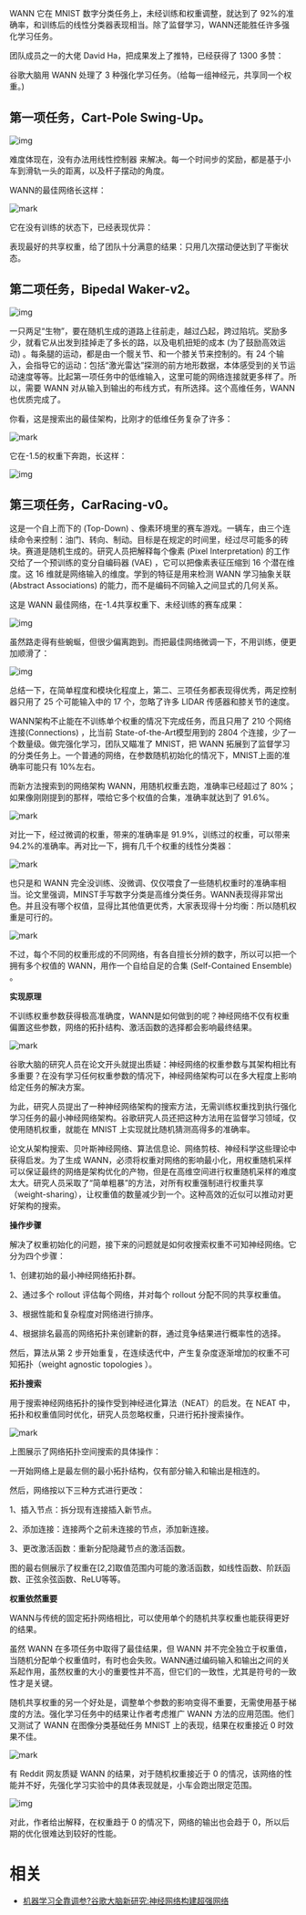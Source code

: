 
WANN 它在 MNIST 数字分类任务上，未经训练和权重调整，就达到了 92%的准确率，和训练后的线性分类器表现相当。除了监督学习，WANN还能胜任许多强化学习任务。



团队成员之一的大佬 David Ha，把成果发上了推特，已经获得了 1300 多赞：

谷歌大脑用 WANN 处理了 3 种强化学习任务。（给每一组神经元，共享同一个权重。)

## 第一项任务，Cart-Pole Swing-Up。

![img](http://file.elecfans.com/web1/M00/A2/2A/pIYBAF1JG_uAExUWAAcwKgvzu-g356.gif)


难度体现在，没有办法用线性控制器 来解决。每一个时间步的奖励，都是基于小车到滑轨一头的距离，以及杆子摆动的角度。

WANN的最佳网络长这样：

![mark](http://images.iterate.site/blog/image/20190901/QMARd2OJt7rV.png?imageslim)

它在没有训练的状态下，已经表现优异：

表现最好的共享权重，给了团队十分满意的结果：只用几次摆动便达到了平衡状态。

## 第二项任务，Bipedal Waker-v2。

![img](http://file.elecfans.com/web1/M00/A2/2A/pIYBAF1JHAyAA4YkABsfhi6g7WM671.gif)

一只两足“生物”，要在随机生成的道路上往前走，越过凸起，跨过陷坑。奖励多少，就看它从出发到挂掉走了多长的路，以及电机扭矩的成本 (为了鼓励高效运动) 。每条腿的运动，都是由一个髋关节、和一个膝关节来控制的。有 24 个输入，会指导它的运动：包括“激光雷达”探测的前方地形数据，本体感受到的关节运动速度等等。比起第一项任务中的低维输入，这里可能的网络连接就更多样了。所以，需要 WANN 对从输入到输出的布线方式，有所选择。这个高维任务，WANN也优质完成了。

你看，这是搜索出的最佳架构，比刚才的低维任务复杂了许多：

![mark](http://images.iterate.site/blog/image/20190901/7SwwbNcHRz3e.png?imageslim)

它在-1.5的权重下奔跑，长这样：

![img](http://file.elecfans.com/web1/M00/A2/2A/pIYBAF1JHCSAPfinABx4MXDZdyg487.gif)

## 第三项任务，CarRacing-v0。

这是一个自上而下的 (Top-Down) 、像素环境里的赛车游戏。一辆车，由三个连续命令来控制：油门、转向、制动。目标是在规定的时间里，经过尽可能多的砖块。赛道是随机生成的。研究人员把解释每个像素 (Pixel Interpretation) 的工作交给了一个预训练的变分自编码器 (VAE) ，它可以把像素表征压缩到 16 个潜在维度。这 16 维就是网络输入的维度。学到的特征是用来检测 WANN 学习抽象关联 (Abstract Associations) 的能力，而不是编码不同输入之间显式的几何关系。

这是 WANN 最佳网络，在-1.4共享权重下、未经训练的赛车成果：

![img](http://file.elecfans.com/web1/M00/A2/2A/pIYBAF1JHC2ANalxAAvn23o9SJ4055.gif)

虽然路走得有些蜿蜒，但很少偏离跑到。而把最佳网络微调一下，不用训练，便更加顺滑了：

![img](http://file.elecfans.com/web1/M00/A2/2A/pIYBAF1JHDmAPwH6ABahEIdR1Qc481.gif)

总结一下，在简单程度和模块化程度上，第二、三项任务都表现得优秀，两足控制器只用了 25 个可能输入中的 17 个，忽略了许多 LIDAR 传感器和膝关节的速度。

WANN架构不止能在不训练单个权重的情况下完成任务，而且只用了 210 个网络连接(Connections) ，比当前 State-of-the-Art模型用到的 2804 个连接，少了一个数量级。做完强化学习，团队又瞄准了 MNIST，把 WANN 拓展到了监督学习的分类任务上。一个普通的网络，在参数随机初始化的情况下，MNIST上面的准确率可能只有 10%左右。

而新方法搜索到的网络架构 WANN，用随机权重去跑，准确率已经超过了 80%；如果像刚刚提到的那样，喂给它多个权值的合集，准确率就达到了 91.6%。

![mark](http://images.iterate.site/blog/image/20190901/q54tSvC5k4IV.png?imageslim)

对比一下，经过微调的权重，带来的准确率是 91.9%，训练过的权重，可以带来 94.2%的准确率。再对比一下，拥有几千个权重的线性分类器：

![mark](http://images.iterate.site/blog/image/20190901/AayBnOixUURU.png?imageslim)


也只是和 WANN 完全没训练、没微调、仅仅喂食了一些随机权重时的准确率相当。论文里强调，MINST手写数字分类是高维分类任务。WANN表现得非常出色。并且没有哪个权值，显得比其他值更优秀，大家表现得十分均衡：所以随机权重是可行的。

![mark](http://images.iterate.site/blog/image/20190901/1VzXa7isYgWL.png?imageslim)

不过，每个不同的权重形成的不同网络，有各自擅长分辨的数字，所以可以把一个拥有多个权值的 WANN，用作一个自给自足的合集 (Self-Contained Ensemble) 。

**实现原理**

不训练权重参数获得极高准确度，WANN是如何做到的呢？神经网络不仅有权重偏置这些参数，网络的拓扑结构、激活函数的选择都会影响最终结果。

![mark](http://images.iterate.site/blog/image/20190901/turnvcIacNIk.png?imageslim)

谷歌大脑的研究人员在论文开头就提出质疑：神经网络的权重参数与其架构相比有多重要？在没有学习任何权重参数的情况下，神经网络架构可以在多大程度上影响给定任务的解决方案。

为此，研究人员提出了一种神经网络架构的搜索方法，无需训练权重找到执行强化学习任务的最小神经网络架构。谷歌研究人员还把这种方法用在监督学习领域，仅使用随机权重，就能在 MNIST 上实现就比随机猜测高得多的准确率。

论文从架构搜索、贝叶斯神经网络、算法信息论、网络剪枝、神经科学这些理论中获得启发。为了生成 WANN，必须将权重对网络的影响最小化，用权重随机采样可以保证最终的网络是架构优化的产物，但是在高维空间进行权重随机采样的难度太大。研究人员采取了“简单粗暴”的方法，对所有权重强制进行权重共享（weight-sharing），让权重值的数量减少到一个。这种高效的近似可以推动对更好架构的搜索。

**操作步骤**

解决了权重初始化的问题，接下来的问题就是如何收搜索权重不可知神经网络。它分为四个步骤：

1、创建初始的最小神经网络拓扑群。

2、通过多个 rollout 评估每个网络，并对每个 rollout 分配不同的共享权重值。

3、根据性能和复杂程度对网络进行排序。

4、根据排名最高的网络拓扑来创建新的群，通过竞争结果进行概率性的选择。

然后，算法从第 2 步开始重复，在连续迭代中，产生复杂度逐渐增加的权重不可知拓扑（weight agnostic topologies ）。

**拓扑搜索**

用于搜索神经网络拓扑的操作受到神经进化算法（NEAT）的启发。在 NEAT 中，拓扑和权重值同时优化，研究人员忽略权重，只进行拓扑搜索操作。

![mark](http://images.iterate.site/blog/image/20190901/RH57wsCQ7o3A.png?imageslim)


上图展示了网络拓扑空间搜索的具体操作：

一开始网络上是最左侧的最小拓扑结构，仅有部分输入和输出是相连的。

然后，网络按以下三种方式进行更改：

1、插入节点：拆分现有连接插入新节点。

2、添加连接：连接两个之前未连接的节点，添加新连接。

3、更改激活函数：重新分配隐藏节点的激活函数。

图的最右侧展示了权重在[2,2]取值范围内可能的激活函数，如线性函数、阶跃函数、正弦余弦函数、ReLU等等。

**权重依然重要**

WANN与传统的固定拓扑网络相比，可以使用单个的随机共享权重也能获得更好的结果。

虽然 WANN 在多项任务中取得了最佳结果，但 WANN 并不完全独立于权重值，当随机分配单个权重值时，有时也会失败。WANN通过编码输入和输出之间的关系起作用，虽然权重的大小的重要性并不高，但它们的一致性，尤其是符号的一致性才是关键。

随机共享权重的另一个好处是，调整单个参数的影响变得不重要，无需使用基于梯度的方法。强化学习任务中的结果让作者考虑推广 WANN 方法的应用范围。他们又测试了 WANN 在图像分类基础任务 MNIST 上的表现，结果在权重接近 0 时效果不佳。

![mark](http://images.iterate.site/blog/image/20190901/YH3D4QlqGMOj.png?imageslim)

有 Reddit 网友质疑 WANN 的结果，对于随机权重接近于 0 的情况，该网络的性能并不好，先强化学习实验中的具体表现就是，小车会跑出限定范围。

![img](http://file.elecfans.com/web1/M00/A2/2A/pIYBAF1JHEGAOU-jAAd4nmIvFYI014.gif)

对此，作者给出解释，在权重趋于 0 的情况下，网络的输出也会趋于 0，所以后期的优化很难达到较好的性能。


# 相关
- [机器学习全靠调参?谷歌大脑新研究:神经网络构建超强网络](http://www.elecfans.com/d/1038553.html)
